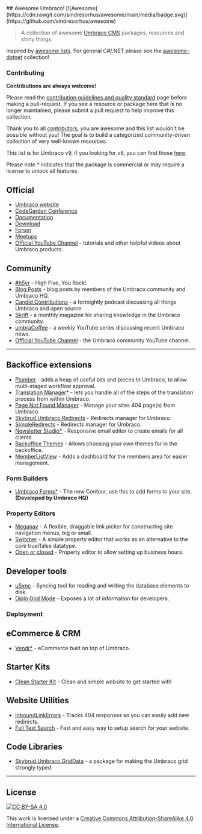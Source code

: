 <div class="github-widget" data-repo="umbraco-community/awesome-umbraco"></div>
<script async src="https://pagead2.googlesyndication.com/pagead/js/adsbygoogle.js"></script><ins class="adsbygoogle" style="display:block" data-ad-client="ca-pub-6890694312814945" data-ad-slot="5473692530" data-ad-format="auto"  data-full-width-responsive="true"></ins><script>(adsbygoogle = window.adsbygoogle || []).push({});</script>
## Awesome Umbraco! [![Awesome](https://cdn.rawgit.com/sindresorhus/awesome/main/media/badge.svg)](https://github.com/sindresorhus/awesome)

> A collection of awesome [Umbraco CMS](https://github.com/umbraco/Umbraco-CMS/) packages, resources and shiny things.

Inspired by [awesome lists](https://github.com/sindresorhus/awesome). For general C#/.NET please see the [awesome-dotnet](https://github.com/quozd/awesome-dotnet/) collection!

### Contributing

**Contributions are always welcome!** 

Please read the [contribution guidelines and quality standard](https://github.com/umbraco-community/awesome-umbraco/blob/master/CONTRIBUTING.md) page before making a pull-request. If you see a resource or package here that is no longer maintained, please submit a pull request to help improve this collection.

Thank you to all [contributors](https://github.com/umbraco-community/awesome-umbraco/graphs/contributors), you are awesome and this list wouldn't be possible without you! The goal is to build a categorized community-driven collection of very well-known resources.

This list is for Umbraco v9, if you looking for v8, you can find those [here](https://github.com/umbraco-community/awesome-umbraco/blob/master/UMBRACO-V8.md).


Please note * indicates that the package is commercial or may require a license to unlock all features.

## Official

* [Umbraco website](https://umbraco.com)
* [CodeGarden Conference](https://codegarden20.com/)
* [Documentation](https://our.umbraco.com/documentation/)
* [Download](https://our.umbraco.com/download/)
* [Forum](https://our.umbraco.com/forum/)
* [Meetups](https://www.meetup.com/pro/umbraco)
* [Official YouTube Channel](https://www.youtube.com/umbracohq) - tutorials and other helpful videos about Umbraco products.

## Community

* [#h5yr](https://h5yr.com/) - High Five, You Rock!
* [Blog Posts](https://our.umbraco.com/community/blog-posts/) - blog posts by members of the Umbraco community and Umbraco HQ.
* [Candid Contributions](https://candidcontributions.com/) - a fortnightly podcast discussing all things Umbraco and open source.
* [Skrift](https://skrift.io/) - a monthly magazine for sharing knowledge in the Umbraco community.
* [umbraCoffee](https://www.youtube.com/umbracoffee) - a weekly YouTube series discussing recent Umbraco news.
* [Official YouTube Channel](https://www.youtube.com/c/umbracocommunity/) - the Umbraco community YouTube channel.

---

## Backoffice extensions

* [Plumber](https://our.umbraco.com/packages/backoffice-extensions/plumber-workflow-for-umbraco/) - adds a heap of useful bits and pieces to Umbraco, to allow multi-staged workflow approval.
* [Translation Manager*](https://our.umbraco.com/packages/backoffice-extensions/translation-manager/) - lets you handle all of the steps of the translation process from within Umbraco.
* [Page Not Found Manager](https://our.umbraco.com/packages/backoffice-extensions/hot-chilli-page-not-found-manager) - Manage your sites 404 page(s) from Umbraco.
* [Skybrud.Umbraco.Redirects](https://our.umbraco.com/packages/website-utilities/skybrud-redirects/) - Redirects manager for Umbraco.
* [SimpleRedirects](https://our.umbraco.com/packages/backoffice-extensions/simpleredirects/) - Redirects manager for Umbraco.
* [Newsletter Studio*](https://our.umbraco.com/packages/backoffice-extensions/newsletter-studio-the-email-studio/) - Responsive email editor to create emails for all clients.
* [Backoffice Themes](https://our.umbraco.com/packages/backoffice-extensions/backoffice-themes/) - Allows choosing your own themes for in the backoffice.
* [MemberListView](https://our.umbraco.com/packages/backoffice-extensions/memberlistview/) - Adds a dashboard for the members area for easier management.

### Form Builders

* [Umbraco Forms*](https://umbraco.com/products/umbraco-forms/) - The new Contour, use this to add forms to your site. **(Developed by Umbraco HQ)**

### Property Editors

* [Meganav](https://our.umbraco.com/packages/backoffice-extensions/umbnav/) - A flexible, draggable link picker for constructing site navigation menus, big or small.
* [Switcher](https://our.umbraco.org/projects/backoffice-extensions/switcher/) - A simple property editor that works as an alternative to the core true/false datatype.
* [Open or closed](https://our.umbraco.com/packages/backoffice-extensions/open-or-closed/) - Property editor to allow setting up business hours.

## Developer tools

* [uSync](https://our.umbraco.org/projects/developer-tools/usync/) - Syncing tool for reading and writing the database elements to disk.
* [Diplo God Mode](https://our.umbraco.com/packages/developer-tools/diplo-god-mode/) - Exposes a lot of information for developers.

### Deployment


## eCommerce &amp; CRM

* [Vendr*](https://vendr.net/) - eCommerce built on top of Umbraco.

## Starter Kits

* [Clean Starter Kit](https://our.umbraco.com/packages/starter-kits/clean-starter-kit/) - Clean and simple website to get started with

## Website Utilities

* [InboundLinkErrors](https://our.umbraco.com/packages/website-utilities/inbound-link-errors/) - Tracks 404 responses so you can easily add new redirects.
* [Full Text Search](https://our.umbraco.com/packages/website-utilities/full-text-search-for-umbraco/) - Fast and easy way to setup search for your website.

## Code Libraries

* [Skybrud.Umbraco.GridData](https://our.umbraco.org/projects/developer-tools/skybrudumbracogriddata/) - a package for making the Umbraco grid strongly typed.


---

## License

[![CC BY-SA 4.0](https://i.creativecommons.org/l/by-sa/4.0/88x31.png)](http://creativecommons.org/licenses/by-sa/4.0/)

This work is licensed under a [Creative Commons Attribution-ShareAlike 4.0 International License](http://creativecommons.org/licenses/by-sa/4.0/).